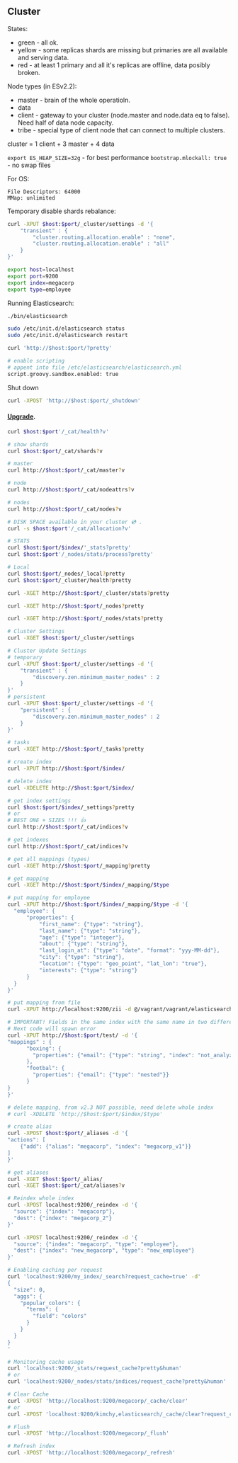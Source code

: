 Cluster
-

States:

* green - all ok.
* yellow - some replicas shards are missing
  but primaries are all available and serving data.
* red - at least 1 primary and all it\'s replicas are offline,
  data posibly broken.

Node types (in ESv2.2):

* master - brain of the whole operatioln.
* data
* client - gateway to your cluster (node.master and node.data eq to false). Need half of data node capacity.
* tribe - special type of client node that can connect to multiple clusters.

cluster = 1 client + 3 master + 4 data

`export ES_HEAP_SIZE=32g` - for best performance
`bootstrap.mlockall: true` - no swap files

For OS:

````
File Descriptors: 64000
MMap: unlimited
````

Temporary disable shards rebalance:

````sh
curl -XPUT $host:$port/_cluster/settings -d '{
    "transient" : {
        "cluster.routing.allocation.enable" : "none",
        "cluster.routing.allocation.enable" : "all"
    }
}'
````

````sh
export host=localhost
export port=9200
export index=megacorp
export type=employee
````

Running Elasticsearch:
````sh
./bin/elasticsearch

sudo /etc/init.d/elasticsearch status
sudo /etc/init.d/elasticsearch restart

curl 'http://$host:$port/?pretty'
````
````sh
# enable scripting
# appent into file /etc/elasticsearch/elasticsearch.yml
script.groovy.sandbox.enabled: true
````

Shut down
````sh
curl -XPOST 'http://$host:$port/_shutdown'
````

#### [Upgrade](https://www.elastic.co/guide/en/elasticsearch/reference/current/setup-upgrade.html).

````sh
curl $host:$port'/_cat/health?v'

# show shards
curl $host:$port/_cat/shards?v

# master
curl http://$host:$port/_cat/master?v

# node
curl http://$host:$port/_cat/nodeattrs?v

# nodes
curl http://$host:$port/_cat/nodes?v

# DISK SPACE available in your cluster 💿 .
curl -s $host:$port'/_cat/allocation?v'

# STATS
curl $host:$port/$index/'_stats?pretty'
curl $host:$port'/_nodes/stats/process?pretty'

# Local
curl $host:$port/_nodes/_local?pretty
curl $host:$port/_cluster/health?pretty

curl -XGET http://$host:$port/_cluster/stats?pretty

curl -XGET http://$host:$port/_nodes?pretty

curl -XGET http://$host:$port/_nodes/stats?pretty

# Cluster Settings
curl -XGET $host:$port/_cluster/settings

# Cluster Update Settings
# temporary
curl -XPUT $host:$port/_cluster/settings -d '{
    "transient" : {
        "discovery.zen.minimum_master_nodes" : 2
    }
}'
# persistent
curl -XPUT $host:$port/_cluster/settings -d '{
    "persistent" : {
        "discovery.zen.minimum_master_nodes" : 2
    }
}'

# tasks
curl -XGET http://$host:$port/_tasks?pretty
````

````sh
# create index
curl -XPUT http://$host:$port/$index/

# delete index
curl -XDELETE http://$host:$port/$index/

# get index settings
curl $host:$port/$index/_settings?pretty
# or
# BEST ONE + SIZES !!! 👍
curl http://$host:$port/_cat/indices?v

# get indexes
curl http://$host:$port/_cat/indices?v

# get all mappings (types)
curl -XGET http://$host:$port/_mapping?pretty

# get mapping
curl -XGET http://$host:$port/$index/_mapping/$type

# put mapping for employee
curl -XPUT http://$host:$port/$index/_mapping/$type -d '{
  "employee": {
      "properties": {
          "first_name": {"type": "string"},
          "last_name": {"type": "string"},
          "age": {"type": "integer"},
          "about": {"type": "string"},
          "last_login_at": {"type": "date", "format": "yyy-MM-dd"},
          "city": {"type": "string"},
          "location": {"type": "geo_point", "lat_lon": "true"},
          "interests": {"type": "string"}
      }
  }
}'

# put mapping from file
curl -XPUT http://localhost:9200/zii -d @/vagrant/vagrant/elasticsearch.mapping.json

# IMPORTANT! Fields in the same index with the same name in two different types must have the same mapping
# Next code will spawn error
curl -XPUT http://$host:$port/test/ -d '{
"mappings" : {
      "boxing": {
        "properties": {"email": {"type": "string", "index": "not_analyzed"}}
      },
      "footbal": {
        "properties": {"email": {"type": "nested"}}
      }
}
}'

# delete mapping, from v2.3 NOT possible, need delete whole index
# curl -XDELETE 'http://$host:$port/$index/$type'

# create alias
curl -XPOST $host:$port/_aliases -d '{
"actions": [
    {"add": {"alias": "megacorp", "index": "megacorp_v1"}}
]
}'

# get aliases
curl -XGET $host:$port/_alias/
curl -XGET $host:$port/_cat/aliases?v
````

````sh
# Reindex whole index
curl -XPOST localhost:9200/_reindex -d '{
  "source": {"index": "megacorp"},
  "dest": {"index": "megacorp_2"}
}'

curl -XPOST localhost:9200/_reindex -d '{
  "source": {"index": "megacorp", "type": "employee"},
  "dest": {"index": "new_megacorp", "type": "new_employee"}
}'
````

````sh
# Enabling caching per request
curl 'localhost:9200/my_index/_search?request_cache=true' -d'
{
  "size": 0,
  "aggs": {
    "popular_colors": {
      "terms": {
        "field": "colors"
      }
    }
  }
}
'

# Monitoring cache usage
curl 'localhost:9200/_stats/request_cache?pretty&human'
# or
curl 'localhost:9200/_nodes/stats/indices/request_cache?pretty&human'

# Clear Cache
curl -XPOST 'http://localhost:9200/megacorp/_cache/clear'
# or
curl -XPOST 'localhost:9200/kimchy,elasticsearch/_cache/clear?request_cache=true'

# Flush
curl -XPOST 'http://localhost:9200/megacorp/_flush'

# Refresh index
curl -XPOST 'http://localhost:9200/megacorp/_refresh'
````

